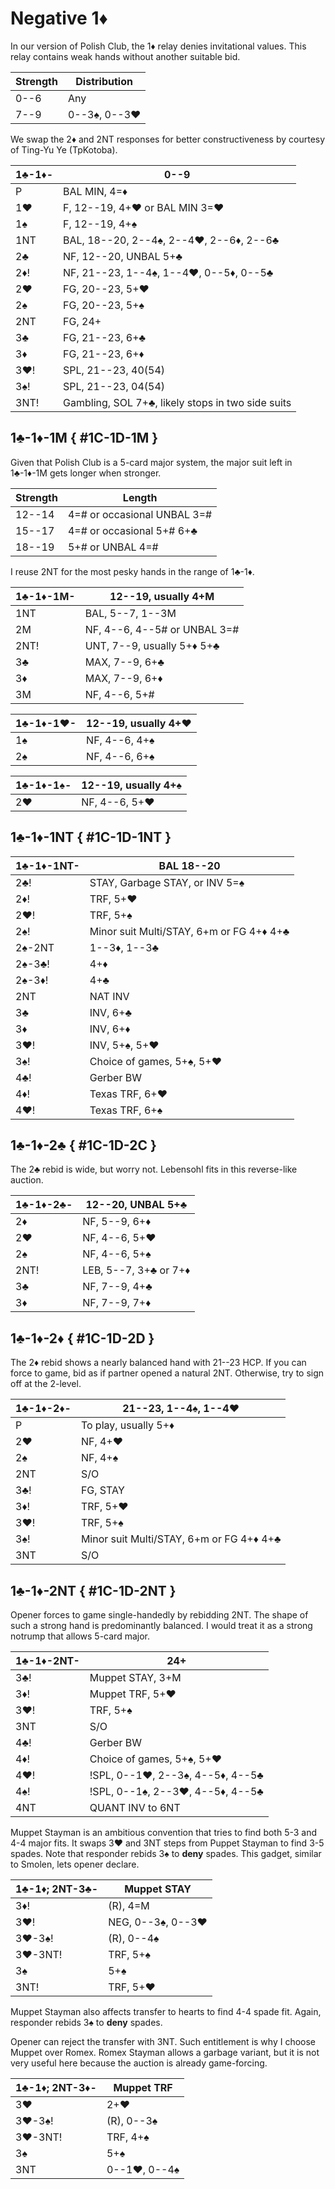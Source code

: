 # Negative 1♦

In our version of Polish Club, the 1♦ relay denies invitational values.  This
relay contains weak hands without another suitable bid.

| Strength | Distribution |
|----------|--------------|
| 0--6     | Any
| 7--9     | 0--3♠, 0--3♥

We swap the 2♦ and 2NT responses for better constructiveness by courtesy of
Ting-Yu Ye (TpKotoba).

| 1♣-1♦-  | 0--9 |
|---------|------|
| P       | BAL MIN, 4=♦ |
| 1♥      | F, 12--19, 4+♥ or BAL MIN 3=♥ |
| 1♠      | F, 12--19, 4+♠ |
| 1NT     | BAL, 18--20, 2--4♠, 2--4♥, 2--6♦, 2--6♣ |
| 2♣      | NF, 12--20, UNBAL 5+♣ |
| 2♦!     | NF, 21--23, 1--4♠, 1--4♥, 0--5♦, 0--5♣ |
| 2♥      | FG, 20--23, 5+♥ |
| 2♠      | FG, 20--23, 5+♠ |
| 2NT     | FG, 24+ |
| 3♣      | FG, 21--23, 6+♣ |
| 3♦      | FG, 21--23, 6+♦ |
| 3♥!     | SPL, 21--23, 40(54) |
| 3♠!     | SPL, 21--23, 04(54) |
| 3NT!    | Gambling, SOL 7+♣, likely stops in two side suits |

## 1♣-1♦-1M { #1C-1D-1M }

Given that Polish Club is a 5-card major system, the major suit left in 1♣-1♦-1M
gets longer when stronger.

| Strength | Length |
|----------|--------|
| 12--14   | 4=# or occasional UNBAL 3=# |
| 15--17   | 4=# or occasional 5+# 6+♣ |
| 18--19   | 5+# or UNBAL 4=# |

I reuse 2NT for the most pesky hands in the range of 1♣-1♦.

| 1♣-1♦-1M- | 12--19, usually 4+M |
|-----------|---------------------|
| 1NT       | BAL, 5--7, 1--3M |
| 2M        | NF, 4--6, 4--5# or UNBAL 3=# |
| 2NT!      | UNT, 7--9, usually 5+♦ 5+♣ |
| 3♣        | MAX, 7--9, 6+♣ |
| 3♦        | MAX, 7--9, 6+♦ |
| 3M        | NF, 4--6, 5+# |

| 1♣-1♦-1♥- | 12--19, usually 4+♥ |
|-----------|---------------------|
| 1♠        | NF, 4--6, 4+♠ |
| 2♠        | NF, 4--6, 6+♠ |

| 1♣-1♦-1♠- | 12--19, usually 4+♠ |
|-----------|---------------------|
| 2♥        | NF, 4--6, 5+♥ |

## 1♣-1♦-1NT { #1C-1D-1NT }

| 1♣-1♦-1NT-  | BAL 18--20 |
|-------------|------------|
| 2♣!         | STAY, Garbage STAY, or INV 5=♠ |
| 2♦!         | TRF, 5+♥ |
| 2♥!         | TRF, 5+♠ |
| 2♠!         | Minor suit Multi/STAY, 6+m or FG 4+♦ 4+♣ |
| 2♠-2NT      | 1--3♦, 1--3♣ |
| 2♠-3♣!      | 4+♦ |
| 2♠-3♦!      | 4+♣ |
| 2NT         | NAT INV |
| 3♣          | INV, 6+♣ |
| 3♦          | INV, 6+♦ |
| 3♥!         | INV, 5+♠, 5+♥ |
| 3♠!         | Choice of games, 5+♠, 5+♥ |
| 4♣!         | Gerber BW |
| 4♦!         | Texas TRF, 6+♥ |
| 4♥!         | Texas TRF, 6+♠ |

## 1♣-1♦-2♣ { #1C-1D-2C }

The 2♣ rebid is wide, but worry not.  Lebensohl fits in this reverse-like
auction.

| 1♣-1♦-2♣- | 12--20, UNBAL 5+♣ |
|-----------|-------------------|
| 2♦        | NF, 5--9, 6+♦ |
| 2♥        | NF, 4--6, 5+♥ |
| 2♠        | NF, 4--6, 5+♠ |
| 2NT!      | LEB, 5--7, 3+♣ or 7+♦ |
| 3♣        | NF, 7--9, 4+♣ |
| 3♦        | NF, 7--9, 7+♦ |

## 1♣-1♦-2♦ { #1C-1D-2D }

The 2♦ rebid shows a nearly balanced hand with 21--23 HCP.  If you can force
to game, bid as if partner opened a natural 2NT.  Otherwise, try to sign off at
the 2-level.

| 1♣-1♦-2♦- | 21--23, 1--4♠, 1--4♥ |
|-----------|----------------------|
| P         | To play, usually 5+♦ |
| 2♥        | NF, 4+♥ |
| 2♠        | NF, 4+♠ |
| 2NT       | S/O |
| 3♣!       | FG, STAY |
| 3♦!       | TRF, 5+♥ |
| 3♥!       | TRF, 5+♠ |
| 3♠!       | Minor suit Multi/STAY, 6+m or FG 4+♦ 4+♣ |
| 3NT       | S/O |

## 1♣-1♦-2NT { #1C-1D-2NT }

Opener forces to game single-handedly by rebidding 2NT.  The shape of such a
strong hand is predominantly balanced.  I would treat it as a strong notrump
that allows 5-card major.

| 1♣-1♦-2NT- | 24+ |
|------------|-----|
| 3♣!        | Muppet STAY, 3+M |
| 3♦!        | Muppet TRF, 5+♥ |
| 3♥!        | TRF, 5+♠ |
| 3NT        | S/O |
| 4♣!        | Gerber BW |
| 4♦!        | Choice of games, 5+♠, 5+♥ |
| 4♥!        | !SPL, 0--1♥, 2--3♠, 4--5♦, 4--5♣ |
| 4♠!        | !SPL, 0--1♠, 2--3♥, 4--5♦, 4--5♣ |
| 4NT        | QUANT INV to 6NT |

Muppet Stayman is an ambitious convention that tries to find both 5-3 and 4-4
major fits.  It swaps 3♥ and 3NT steps from Puppet Stayman to find 3-5 spades.
Note that responder rebids 3♠ to **deny** spades.  This gadget, similar to
Smolen, lets opener declare.

| 1♣-1♦; 2NT-3♣- | Muppet STAY |
|----------------|-------------|
| 3♦!            | (R), 4=M |
| 3♥!            | NEG, 0--3♠, 0--3♥ |
| 3♥-3♠!         | (R), 0--4♠ |
| 3♥-3NT!        | TRF, 5+♠ |
| 3♠             | 5+♠ |
| 3NT!           | TRF, 5+♥ |

Muppet Stayman also affects transfer to hearts to find 4-4 spade fit.  Again,
responder rebids 3♠ to **deny** spades.

Opener can reject the transfer with 3NT.  Such entitlement is why I choose
Muppet over Romex.  Romex Stayman allows a garbage variant, but it is not very
useful here because the auction is already game-forcing.

| 1♣-1♦; 2NT-3♦- | Muppet TRF |
|----------------|------------|
| 3♥             | 2+♥ |
| 3♥-3♠!         | (R), 0--3♠ |
| 3♥-3NT!        | TRF, 4+♠ |
| 3♠             | 5+♠ |
| 3NT            | 0--1♥, 0--4♠ |